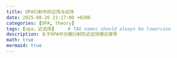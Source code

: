 ```yaml
---
title: OPA衍射中的近场与远场
date: 2025-08-26 21:17:00 +0200
categories: [OPA, theory]
tags: [opa，近远场]     # TAG names should always be lowercase
description: 关于OPA中光栅衍射的近远场理论推导
math: true
mermaid: true
---
```

